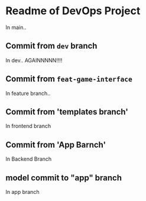 # Readme of DevOps Project

In main..

## Commit from `dev` branch

In dev.. AGAINNNNN!!!!

## Commit from `feat-game-interface`

In feature branch..

## Commit from 'templates branch'

In frontend branch

## Commit from 'App Barnch'

In Backend Branch 

## model commit to "app" branch

In app branch

